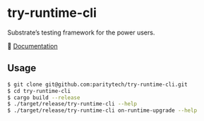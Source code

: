 # try-runtime-cli

Substrate’s testing framework for the power users.

📖 [Documentation](https://paritytech.github.io/try-runtime-cli)

## Usage

```bash
$ git clone git@github.com:paritytech/try-runtime-cli.git 
$ cd try-runtime-cli
$ cargo build --release
$ ./target/release/try-runtime-cli --help
$ ./target/release/try-runtime-cli on-runtime-upgrade --help
```
